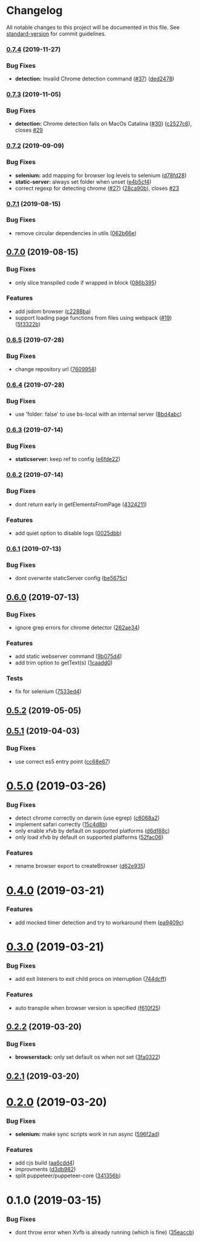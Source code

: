 # Changelog

All notable changes to this project will be documented in this file. See [standard-version](https://github.com/conventional-changelog/standard-version) for commit guidelines.

### [0.7.4](https://github.com/nuxt-contrib/tib/compare/v0.7.3...v0.7.4) (2019-11-27)


### Bug Fixes

* **detection:** Invalid Chrome detection command ([#37](https://github.com/nuxt-contrib/tib/issues/37)) ([ded2478](https://github.com/nuxt-contrib/tib/commit/ded2478b0394a34231f17540755c1408cd74901f))

### [0.7.3](https://github.com/nuxt-contrib/tib/compare/v0.7.2...v0.7.3) (2019-11-05)


### Bug Fixes

* **detection:** Chrome detection fails on MacOs Catalina  ([#30](https://github.com/nuxt-contrib/tib/issues/30)) ([c2527c6](https://github.com/nuxt-contrib/tib/commit/c2527c6)), closes [#29](https://github.com/nuxt-contrib/tib/issues/29)

### [0.7.2](https://github.com/nuxt-contrib/tib/compare/v0.7.1...v0.7.2) (2019-09-09)


### Bug Fixes

* **selenium:** add mapping for browser log levels to selenium ([d78fd28](https://github.com/nuxt-contrib/tib/commit/d78fd28))
* **static-server:** always set folder when unset ([e4b5cf4](https://github.com/nuxt-contrib/tib/commit/e4b5cf4))
* correct regexp for detecting chrome ([#27](https://github.com/nuxt-contrib/tib/issues/27)) ([28ca90b](https://github.com/nuxt-contrib/tib/commit/28ca90b)), closes [#23](https://github.com/nuxt-contrib/tib/issues/23)

### [0.7.1](https://github.com/nuxt-contrib/tib/compare/v0.7.0...v0.7.1) (2019-08-15)


### Bug Fixes

* remove circular dependencies in utils ([062b66e](https://github.com/nuxt-contrib/tib/commit/062b66e))

## [0.7.0](https://github.com/nuxt-contrib/tib/compare/v0.6.5...v0.7.0) (2019-08-15)


### Bug Fixes

* only slice transpiled code if wrapped in block ([086b395](https://github.com/nuxt-contrib/tib/commit/086b395))


### Features

* add jsdom browser ([c2288ba](https://github.com/nuxt-contrib/tib/commit/c2288ba))
* support loading page functions from files using webpack ([#19](https://github.com/nuxt-contrib/tib/issues/19)) ([5f3322b](https://github.com/nuxt-contrib/tib/commit/5f3322b))

### [0.6.5](https://github.com/nuxt-contrib/tib/compare/v0.6.4...v0.6.5) (2019-07-28)


### Bug Fixes

* change repository url ([7609958](https://github.com/nuxt-contrib/tib/commit/7609958))



### [0.6.4](https://github.com/nuxt-contrib/tib/compare/v0.6.3...v0.6.4) (2019-07-28)


### Bug Fixes

* use 'folder: false' to use bs-local with an internal server ([8bd4abc](https://github.com/nuxt-contrib/tib/commit/8bd4abc))



### [0.6.3](https://github.com/nuxt-contrib/tib/compare/v0.6.2...v0.6.3) (2019-07-14)


### Bug Fixes

* **staticserver:** keep ref to config ([e6fde22](https://github.com/nuxt-contrib/tib/commit/e6fde22))



### [0.6.2](https://github.com/nuxt-contrib/tib/compare/v0.6.1...v0.6.2) (2019-07-14)


### Bug Fixes

* dont return early in getElementsFromPage ([4324211](https://github.com/nuxt-contrib/tib/commit/4324211))


### Features

* add quiet option to disable logs ([0025dbb](https://github.com/nuxt-contrib/tib/commit/0025dbb))



### [0.6.1](https://github.com/nuxt-contrib/tib/compare/v0.6.0...v0.6.1) (2019-07-13)


### Bug Fixes

* dont overwrite staticServer config ([be5675c](https://github.com/nuxt-contrib/tib/commit/be5675c))



## [0.6.0](https://github.com/nuxt-contrib/tib/compare/v0.5.2...v0.6.0) (2019-07-13)


### Bug Fixes

* ignore grep errors for chrome detector ([262ae34](https://github.com/nuxt-contrib/tib/commit/262ae34))


### Features

* add static webserver command ([9b075d4](https://github.com/nuxt-contrib/tib/commit/9b075d4))
* add trim option to getText(s) ([1caadd0](https://github.com/nuxt-contrib/tib/commit/1caadd0))


### Tests

* fix for selenium ([7533ed4](https://github.com/nuxt-contrib/tib/commit/7533ed4))



## [0.5.2](https://github.com/nuxt-contrib/tib/compare/v0.5.1...v0.5.2) (2019-05-05)



## [0.5.1](https://github.com/nuxt-contrib/tib/compare/v0.5.0...v0.5.1) (2019-04-03)


### Bug Fixes

* use correct es5 entry point ([cc68e67](https://github.com/nuxt-contrib/tib/commit/cc68e67))



# [0.5.0](https://github.com/nuxt-contrib/tib/compare/v0.4.0...v0.5.0) (2019-03-26)


### Bug Fixes

* detect chrome correctly on darwin (use egrep) ([c6068a2](https://github.com/nuxt-contrib/tib/commit/c6068a2))
* implement safari correctly ([15c4d8b](https://github.com/nuxt-contrib/tib/commit/15c4d8b))
* only enable xfvb by default on supported platforms ([d6df88c](https://github.com/nuxt-contrib/tib/commit/d6df88c))
* only load xfvb by default on supported platforms ([52fac06](https://github.com/nuxt-contrib/tib/commit/52fac06))


### Features

* rename browser export to createBrowser ([d62e935](https://github.com/nuxt-contrib/tib/commit/d62e935))



# [0.4.0](https://github.com/nuxt-contrib/tib/compare/v0.3.0...v0.4.0) (2019-03-21)


### Features

* add mocked timer detection and try to workaround them ([ea9409c](https://github.com/nuxt-contrib/tib/commit/ea9409c))



# [0.3.0](https://github.com/nuxt-contrib/tib/compare/v0.2.2...v0.3.0) (2019-03-21)


### Bug Fixes

* add exit listeners to exit child procs on interruption ([744dcff](https://github.com/nuxt-contrib/tib/commit/744dcff))


### Features

* auto transpile when browser version is specified ([f610f25](https://github.com/nuxt-contrib/tib/commit/f610f25))



## [0.2.2](https://github.com/nuxt-contrib/tib/compare/v0.2.1...v0.2.2) (2019-03-20)


### Bug Fixes

* **browserstack:** only set default os when not set ([3fa0322](https://github.com/nuxt-contrib/tib/commit/3fa0322))



## [0.2.1](https://github.com/nuxt-contrib/tib/compare/v0.2.0...v0.2.1) (2019-03-20)



# [0.2.0](https://github.com/nuxt-contrib/tib/compare/v0.1.0...v0.2.0) (2019-03-20)


### Bug Fixes

* **selenium:** make sync scripts work in run async ([596f2ad](https://github.com/nuxt-contrib/tib/commit/596f2ad))


### Features

* add cjs build ([aa6cdd4](https://github.com/nuxt-contrib/tib/commit/aa6cdd4))
* improvments ([d3db982](https://github.com/nuxt-contrib/tib/commit/d3db982))
* split puppeteer/puppeteer-core ([341356b](https://github.com/nuxt-contrib/tib/commit/341356b))



# 0.1.0 (2019-03-15)


### Bug Fixes

* dont throw error when Xvfb is already running (which is fine) ([35eaccb](https://github.com/nuxt-contrib/tib/commit/35eaccb))
